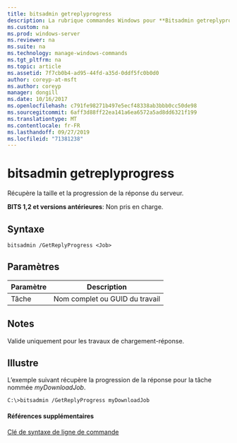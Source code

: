 ```yaml
---
title: bitsadmin getreplyprogress
description: La rubrique commandes Windows pour **Bitsadmin getreplyprogress** -récupère la taille et la progression de la réponse du serveur.
ms.custom: na
ms.prod: windows-server
ms.reviewer: na
ms.suite: na
ms.technology: manage-windows-commands
ms.tgt_pltfrm: na
ms.topic: article
ms.assetid: 7f7cb0b4-ad95-44fd-a35d-0ddf5fc0b0d0
author: coreyp-at-msft
ms.author: coreyp
manager: dongill
ms.date: 10/16/2017
ms.openlocfilehash: c791fe98271b497e5ecf48338ab3bbb0cc50de98
ms.sourcegitcommit: 6aff3d88ff22ea141a6ea6572a5ad8dd6321f199
ms.translationtype: MT
ms.contentlocale: fr-FR
ms.lasthandoff: 09/27/2019
ms.locfileid: "71381238"
---
```

# <a name="bitsadmin-getreplyprogress"></a>bitsadmin getreplyprogress

Récupère la taille et la progression de la réponse du serveur.

**BITS 1,2 et versions antérieures**: Non pris en charge.

## <a name="syntax"></a>Syntaxe

```
bitsadmin /GetReplyProgress <Job>
```

## <a name="parameters"></a>Paramètres

|Paramètre|Description|
|---------|-----------|
|Tâche|Nom complet ou GUID du travail|

## <a name="remarks"></a>Notes

Valide uniquement pour les travaux de chargement-réponse.

## <a name="BKMK_examples"></a>Illustre

L’exemple suivant récupère la progression de la réponse pour la tâche nommée *myDownloadJob*.
```
C:\>bitsadmin /GetReplyProgress myDownloadJob
```

#### <a name="additional-references"></a>Références supplémentaires

[Clé de syntaxe de ligne de commande](command-line-syntax-key.md)